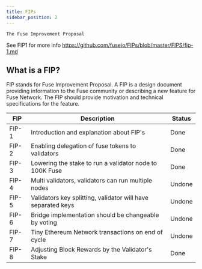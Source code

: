 ```yaml
---
title: FIPs
sidebar_position: 2
---
```


`The Fuse Improvement Proposal`

See FIP1 for more info https://github.com/fuseio/FIPs/blob/master/FIPS/fip-1.md

## What is a FIP?

FIP stands for Fuse Improvement Proposal. A FIP is a design document providing information to the Fuse community or describing a new feature for Fuse Network. The FIP should provide motivation and technical specifications for the feature.

| FIP   | Description                                                  | Status |
| ----- | ------------------------------------------------------------ | ------ |
| FIP-1 | Introduction and explanation about FIP's                     | Done   |
| FIP-2 | Enabling delegation of fuse tokens to validators             | Done   |
| FIP-3 | Lowering the stake to run a validator node to 100K Fuse      | Done   |
| FIP-4 | Multi validators, validators can run multiple nodes          | Undone |
| FIP-5 | Validators key splitting, validator will have separated keys | Undone |
| FIP-6 | Bridge implementation should be changeable by voting         | Undone |
| FIP-7 | Tiny Ethereum Network transactions on end of cycle           | Undone |
| FIP-8 | Adjusting Block Rewards by the Validator's Stake             | Done   |
